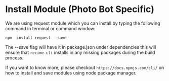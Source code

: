 # Install Module (Photo Bot Specific)

We are using request module which you can install by typing the following command in terminal or command window:


    npm  install request --save


The --save flag will have it in package.json under dependencies this will ensure that `recime-cli`  installs in any missing packages during the build process.


If you want to know more, please checkout `https://docs.npmjs.com/cli/` on how to install and save modules using node package manager.

